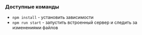 ### Доступные команды

* `npm install` - установить зависимости
* `npm run start` - запустить встроенный сервер и следить за изменениями файлов

